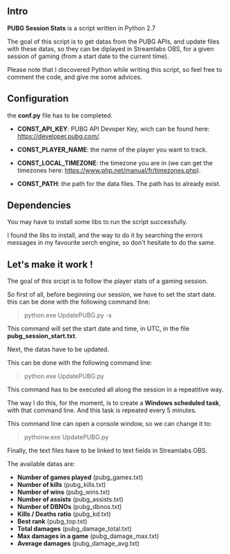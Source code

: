 
## Intro

**PUBG Session Stats** is a script written in Python 2.7

The goal of this script is to get datas from the PUBG APIs, and update files with these datas, so they can be diplayed in Streamlabs OBS, for a given session of gaming (from a start date to the current time).

  

Please note that I discovered Python while writing this script, so feel free to comment the code, and give me some advices.

  

## Configuration

the **conf.py** file has to be completed.

-  **CONST_API_KEY**: PUBG API Devoper Key, wich can be found here: https://developer.pubg.com/.

-  **CONST_PLAYER_NAME**: the name of the player you want to track.

-  **CONST_LOCAL_TIMEZONE**: the timezone you are in (we can get the timezones here: https://www.php.net/manual/fr/timezones.php).

-  **CONST_PATH**: the path for the data files. The path has to already exist.

## Dependencies

You may have to install some libs to run the script successfully.

I found the libs to install, and the way to do it by searching the errors messages in my favourite serch engine, so don't hesitate to do the same.

  

## Let's make it work !

The goal of this srcipt is to follow the player stats of a gaming session.

So first of all, before beginning our session, we have to set the start date. this can be done with the following command line:

> python.exe UpdatePUBG.py -s

  

This command will set the start date and time, in UTC, in the file **pubg_session_start.txt**.

  

Next, the datas have to be updated.

This can be done with the following command line:

> python.exe UpdatePUBG.py

  

This command has to be executed all along the session in a repeatitive way.

The way I do this, for the moment, is to create a **Windows scheduled task**, with that command line. And this task is repeated every 5 minutes.

This command line can open a console window, so we can change it to:

> pythonw.exe UpdatePUBG.py

  

Finally, the text files have to be linked to text fields in Streamlabs OBS.

The available datas are:

- **Number of games played** (pubg_games.txt)
- **Number of kills** (pubg_kills.txt)
- **Number of wins** (pubg_wins.txt)
- **Number of assists** (pubg_assists.txt)
- **Number of DBNOs** (pubg_dbnos.txt)
- **Kills / Deaths ratio** (pubg_kd.txt)
- **Best rank** (pubg_top.txt)
- **Total damages** (pubg_damage_total.txt)
- **Max damages in a game** (pubg_damage_max.txt)
- **Average damages** (pubg_damage_avg.txt)
